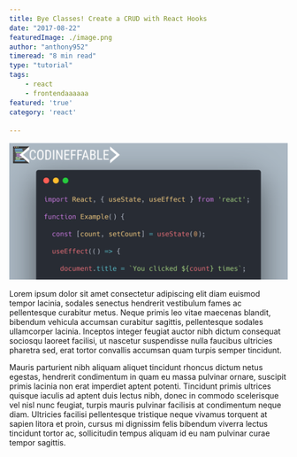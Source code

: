 ```yaml
---
title: Bye Classes! Create a CRUD with React Hooks
date: "2017-08-22"
featuredImage: ./image.png
author: "anthony952"
timeread: "8 min read"
type: "tutorial"
tags:
    - react
    - frontendaaaaaa
featured: 'true'
category: 'react'

---
```



![Chinese Salty Egg](image.png)

Lorem ipsum dolor sit amet consectetur adipiscing elit diam euismod tempor lacinia, sodales senectus hendrerit vestibulum fames ac pellentesque curabitur metus. Neque primis leo vitae maecenas blandit, bibendum vehicula accumsan curabitur sagittis, pellentesque sodales ullamcorper lacinia. Inceptos integer feugiat auctor nibh dictum consequat sociosqu laoreet facilisi, ut nascetur suspendisse nulla faucibus ultricies pharetra sed, erat tortor convallis accumsan quam turpis semper tincidunt.

Mauris parturient nibh aliquam aliquet tincidunt rhoncus dictum netus egestas, hendrerit condimentum in quam eu massa pulvinar ornare, suscipit primis lacinia non erat imperdiet aptent potenti. Tincidunt primis ultrices quisque iaculis ad aptent duis lectus nibh, donec in commodo scelerisque vel nisl nunc feugiat, turpis mauris pulvinar facilisis at condimentum neque diam. Ultricies facilisi pellentesque tristique neque vivamus torquent at sapien litora et proin, cursus mi dignissim felis bibendum viverra lectus tincidunt tortor ac, sollicitudin tempus aliquam id eu nam pulvinar curae tempor sagittis.